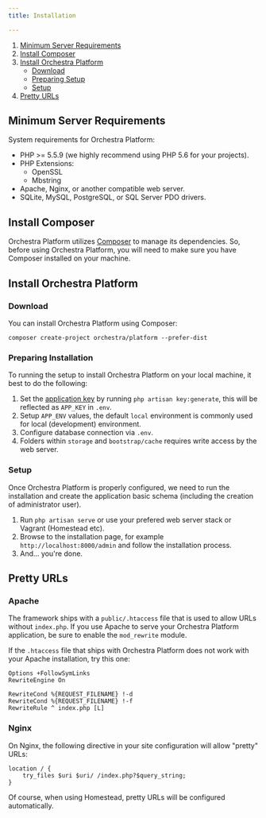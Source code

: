 ```yaml
---
title: Installation

---
```


1. [Minimum Server Requirements](#server-requirement)
2. [Install Composer](#install-composer)
3. [Install Orchestra Platform](#install-orchestra-platform)
   - [Download](#download)
   - [Preparing Setup](#configuration)
   - [Setup](#setup)
4. [Pretty URLs](#pretty-urls)

<a name="server-requirement"></a>
## Minimum Server Requirements

System requirements for Orchestra Platform:

* PHP >= 5.5.9 (we highly recommend using PHP 5.6 for your projects).
* PHP Extensions:
  - OpenSSL
  - Mbstring
* Apache, Nginx, or another compatible web server.
* SQLite, MySQL, PostgreSQL, or SQL Server PDO drivers.

<a name="install-composer"></a>
## Install Composer

Orchestra Platform utilizes [Composer](http://getcomposer.org/) to manage its dependencies. So, before using Orchestra Platform, you will need to make sure you have Composer installed on your machine.

<a name="install-orchestra-platform"></a>
## Install Orchestra Platform

<a name="download"></a>
### Download

You can install Orchestra Platform using Composer:

    composer create-project orchestra/platform --prefer-dist

<a name="configuration"></a>
### Preparing Installation

To running the setup to install Orchestra Platform on your local machine, it best to do the following:

1. Set the [application key]({doc-url}/security#app-key) by running `php artisan key:generate`, this will be reflected as `APP_KEY` in `.env`.
2. Setup `APP_ENV` values, the default `local` environment is commonly used for local (development) environment.
3. Configure database connection via `.env`.
4. Folders within `storage` and `bootstrap/cache` requires write access by the web server.

<a name="setup"></a>
### Setup

Once Orchestra Platform is properly configured, we need to run the installation and create the application basic schema (including the creation of administrator user).

1. Run `php artisan serve` or use your prefered web server stack or Vagrant (Homestead etc).
2. Browse to the installation page, for example `http://localhost:8000/admin` and follow the installation process.
3. And... you're done.

<a name="pretty-urls"></a>
## Pretty URLs

<a name="pretty-urls-for-apache"></a>
### Apache

The framework ships with a `public/.htaccess` file that is used to allow URLs without `index.php`. If you use Apache to serve your Orchestra Platform application, be sure to enable the `mod_rewrite` module.

If the `.htaccess` file that ships with Orchestra Platform does not work with your Apache installation, try this one:

    Options +FollowSymLinks
    RewriteEngine On

    RewriteCond %{REQUEST_FILENAME} !-d
    RewriteCond %{REQUEST_FILENAME} !-f
    RewriteRule ^ index.php [L]

<a name="pretty-urls-for-nginx"></a>
### Nginx

On Nginx, the following directive in your site configuration will allow "pretty" URLs:

    location / {
        try_files $uri $uri/ /index.php?$query_string;
    }

Of course, when using Homestead, pretty URLs will be configured automatically.
